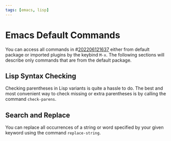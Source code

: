 ```yaml
---
tags: [emacs, lisp]
---
```


# Emacs Default Commands

You can access all commands in #[202206121637](202206121637.md) either from default package or imported plugins by the keybind `M-x`. The following sections will describe only commands that are from the default package.

## Lisp Syntax Checking

Checking parentheses in Lisp variants is quite a hassle to do. The best and most convenient way to check missing or extra parentheses is by calling the command `check-parens`.

## Search and Replace

You can replace all occurrences of a string or word specified by your given keyword using the command `replace-string`.